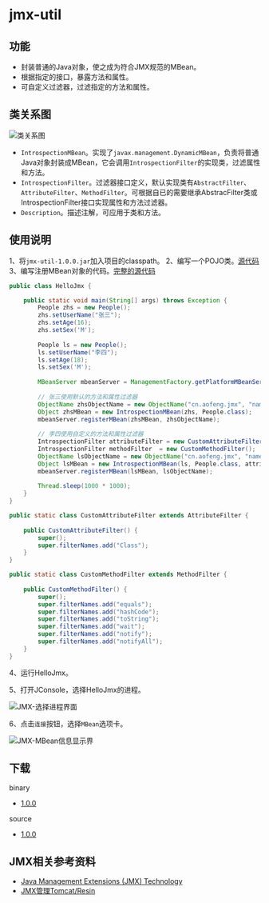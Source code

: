 jmx-util
======

功能
------
* 封装普通的Java对象，使之成为符合JMX规范的MBean。
* 根据指定的接口，暴露方法和属性。
* 可自定义过滤器，过滤指定的方法和属性。

类关系图
------
![类关系图](http://img2.ph.126.net/7U71gexPNJ2YcWSe52Hk8Q==/2222244941230948925.png)

* `IntrospectionMBean`。实现了`javax.management.DynamicMBean`，负责将普通Java对象封装成MBean，它会调用`IntrospectionFilter`的实现类，过滤属性和方法。
* `IntrospectionFilter`。过滤器接口定义，默认实现类有`AbstractFilter`、`AttributeFilter`、`MethodFilter`。可根据自已的需要继承AbstracFilter类或IntrospectionFilter接口实现属性和方法过滤器。
* `Description`。描述注解，可应用于类和方法。

使用说明
------
1、将`jmx-util-1.0.0.jar`加入项目的classpath。
2、编写一个POJO类。[源代码](https://github.com/aofeng/jmx-util/blob/master/example/cn/aofeng/jmx/mbean/People.java)
3、编写注册MBean对象的代码。[完整的源代码](https://github.com/aofeng/jmx-util/blob/master/example/cn/aofeng/jmx/mbean/HelloJmx.java)

```Java
public class HelloJmx {

    public static void main(String[] args) throws Exception {
        People zhs = new People();
        zhs.setUserName("张三");
        zhs.setAge(16);
        zhs.setSex('M');
        
        People ls = new People();
        ls.setUserName("李四");
        ls.setAge(18);
        ls.setSex('M');
        
        MBeanServer mbeanServer = ManagementFactory.getPlatformMBeanServer();
        
        // 张三使用默认的方法和属性过滤器
        ObjectName zhsObjectName = new ObjectName("cn.aofeng.jmx", "name", "张三");
        Object zhsMBean = new IntrospectionMBean(zhs, People.class);
        mbeanServer.registerMBean(zhsMBean, zhsObjectName);
        
        // 李四使用自定义的方法和属性过滤器
        IntrospectionFilter attributeFilter = new CustomAttributeFilter();
        IntrospectionFilter methodFilter  = new CustomMethodFilter();
        ObjectName lsObjectName = new ObjectName("cn.aofeng.jmx", "name", "李四");
        Object lsMBean = new IntrospectionMBean(ls, People.class, attributeFilter, methodFilter);
        mbeanServer.registerMBean(lsMBean, lsObjectName);     
        
        Thread.sleep(1000 * 1000);
    }
}
```

```Java
public static class CustomAttributeFilter extends AttributeFilter {
    
    public CustomAttributeFilter() {
        super();
        super.filterNames.add("Class");
    }
}
```

```Java  
public static class CustomMethodFilter extends MethodFilter {
    
    public CustomMethodFilter() {
        super();
        super.filterNames.add("equals");
        super.filterNames.add("hashCode");
        super.filterNames.add("toString");
        super.filterNames.add("wait");
        super.filterNames.add("notify");
        super.filterNames.add("notifyAll");
    }
}
```

4、运行HelloJmx。

5、打开JConsole，选择HelloJmx的进程。

![JMX-选择进程界面](http://img0.ph.126.net/mo0KgOTLG5ESCI5nRF_ygA==/2742410698109841108.png)

6、点击`连接`按钮，选择`MBean`选项卡。

![JMX-MBean信息显示界](http://img0.ph.126.net/_MCS3BeBuMyxDCoufRdHqQ==/2622783833007936042.png)

下载
------
binary
* [1.0.0](https://github.com/aofeng/jmx-util/blob/master/dist/jmx-util-1.0.0.jar)

source
* [1.0.0](https://github.com/aofeng/jmx-util/blob/master/dist/jmx-util-1.0.0-src.jar)

JMX相关参考资料
------
* [Java Management Extensions (JMX) Technology](http://www.oracle.com/technetwork/java/javase/tech/javamanagement-140525.html)
* [JMX管理Tomcat/Resin](http://aofengblog.blog.163.com/blog/static/6317021200871711013857/)
